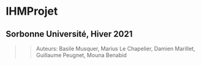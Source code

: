 # IHMProjet
## Sorbonne Université, Hiver 2021

>> Auteurs:
Basile Musquer,
Marius Le Chapelier,
Damien Marillet,
Guillaume Peugnet,
Mouna Benabid
